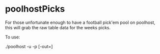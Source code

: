 # poolhostPicks
For those unfortunate enough to have a football pick'em pool on poolhost, this will grab the raw table data for the weeks picks.

To use:

./poolhost -u <username> -p <password> [-out=<outputfile>]
